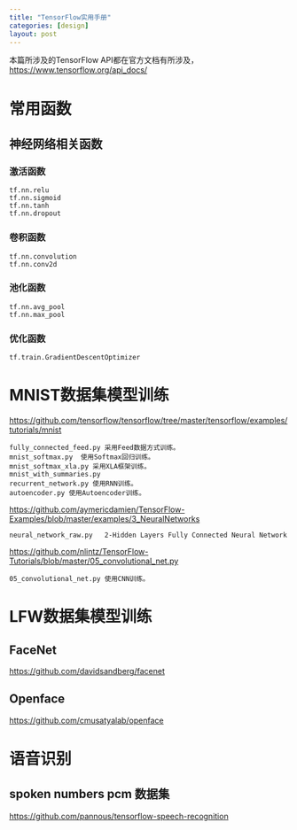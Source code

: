 ```yaml
---
title: "TensorFlow实用手册"
categories: [design]
layout: post
---
```


本篇所涉及的TensorFlow API都在官方文档有所涉及，https://www.tensorflow.org/api_docs/


# 常用函数 


## 神经网络相关函数

### 激活函数

```
tf.nn.relu
tf.nn.sigmoid
tf.nn.tanh
tf.nn.dropout
```

### 卷积函数

```
tf.nn.convolution
tf.nn.conv2d
```

### 池化函数

```
tf.nn.avg_pool
tf.nn.max_pool
```

### 优化函数

```
tf.train.GradientDescentOptimizer
```


# MNIST数据集模型训练

https://github.com/tensorflow/tensorflow/tree/master/tensorflow/examples/tutorials/mnist


	fully_connected_feed.py 采用Feed数据方式训练。
	mnist_softmax.py  使用Softmax回归训练。
	mnist_softmax_xla.py 采用XLA框架训练。
	mnist_with_summaries.py
	recurrent_network.py 使用RNN训练。
	autoencoder.py 使用Autoencoder训练。


https://github.com/aymericdamien/TensorFlow-Examples/blob/master/examples/3_NeuralNetworks

	neural_network_raw.py 	2-Hidden Layers Fully Connected Neural Network


https://github.com/nlintz/TensorFlow-Tutorials/blob/master/05_convolutional_net.py

	05_convolutional_net.py 使用CNN训练。


# LFW数据集模型训练

## FaceNet

https://github.com/davidsandberg/facenet

## Openface

https://github.com/cmusatyalab/openface



# 语音识别

## spoken numbers pcm 数据集

https://github.com/pannous/tensorflow-speech-recognition

<!--
这里是注释区

```
print "hello"
```

***Stronger***

{% highlight python %}
print "hello, Lucky!"
{% endhighlight %}

![My image]({{ site.baseurl }}/images/emule.png)

My Github is [here][mygithub].
[mygithub]: https://github.com/lucky521

-->